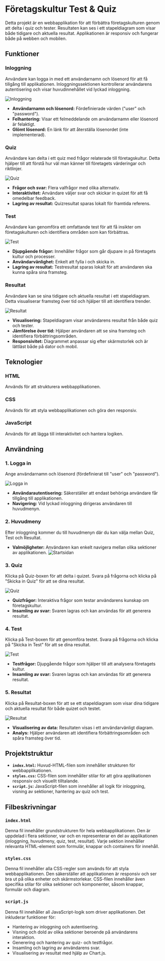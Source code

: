 # Företagskultur Test & Quiz

Detta projekt är en webbapplikation för att förbättra företagskulturen genom att delta i quiz och tester. Resultaten kan ses i ett stapeldiagram som visar både tidigare och aktuella resultat. Applikationen är responsiv och fungerar både på webben och mobilen.

## Funktioner

### Inloggning

Användare kan logga in med ett användarnamn och lösenord för att få tillgång till applikationen. Inloggningssektionen kontrollerar användarens autentisering och visar huvudinnehållet vid lyckad inloggning.

![Inloggning](image/inloggning.png)

- **Användarnamn och lösenord:** Fördefinierade värden ("user" och "password").
- **Felhantering:** Visar ett felmeddelande om användarnamn eller lösenord är felaktigt.
- **Glömt lösenord:** En länk för att återställa lösenordet (inte implementerad).

### Quiz

Användare kan delta i ett quiz med frågor relaterade till företagskultur. Detta hjälper till att förstå hur väl man känner till företagets värderingar och riktlinjer.

![Quiz](image/quiz.png)

- **Frågor och svar:** Flera valfrågor med olika alternativ.
- **Interaktivitet:** Användare väljer svar och skickar in quizet för att få omedelbar feedback.
- **Lagring av resultat:** Quizresultat sparas lokalt för framtida referens.

### Test

Användare kan genomföra ett omfattande test för att få insikter om företagskulturen och identifiera områden som kan förbättras.

![Test](image/testfrågor.png)

- **Djupgående frågor:** Innehåller frågor som går djupare in på företagets kultur och processer.
- **Användarvänlighet:** Enkelt att fylla i och skicka in.
- **Lagring av resultat:** Testresultat sparas lokalt för att användaren ska kunna spåra sina framsteg.

### Resultat

Användare kan se sina tidigare och aktuella resultat i ett stapeldiagram. Detta visualiserar framsteg över tid och hjälper till att identifiera trender.

![Resultat](image/diagram.png)

- **Visualisering:** Stapeldiagram visar användarens resultat från både quiz och tester.
- **Jämförelse över tid:** Hjälper användaren att se sina framsteg och identifiera förbättringsområden.
- **Responsivitet:** Diagrammet anpassar sig efter skärmstorlek och är lättläst både på dator och mobil.

## Teknologier

### **HTML**

Används för att strukturera webbapplikationen.

### **CSS**

Används för att styla webbapplikationen och göra den responsiv.

### **JavaScript**

Används för att lägga till interaktivitet och hantera logiken.

## Användning

### 1. Logga in

Ange användarnamn och lösenord (fördefinierat till "user" och "password").

![Logga in](image/inloggning.png)

- **Användarautentisering:** Säkerställer att endast behöriga användare får tillgång till applikationen.
- **Navigering:** Vid lyckad inloggning dirigeras användaren till huvudmenyn.

### 2. Huvudmeny

Efter inloggning kommer du till huvudmenyn där du kan välja mellan Quiz, Test och Resultat.

- **Valmöjligheter:** Användaren kan enkelt navigera mellan olika sektioner av applikationen.
  ![Startsidan](image/Framsidan.png)

### 3. Quiz

Klicka på Quiz-boxen för att delta i quizet. Svara på frågorna och klicka på "Skicka in Quiz" för att se dina resultat.

![Quiz](image/quiz.png)

- **Quizfrågor:** Interaktiva frågor som testar användarens kunskap om företagskultur.
- **Insamling av svar:** Svaren lagras och kan användas för att generera resultat.

### 4. Test

Klicka på Test-boxen för att genomföra testet. Svara på frågorna och klicka på "Skicka in Test" för att se dina resultat.

![Test](image/testfrågor.png)

- **Testfrågor:** Djupgående frågor som hjälper till att analysera företagets kultur.
- **Insamling av svar:** Svaren lagras och kan användas för att generera resultat.

### 5. Resultat

Klicka på Resultat-boxen för att se ett stapeldiagram som visar dina tidigare och aktuella resultat för både quizet och testet.

![Resultat](image/diagram.png)

- **Visualisering av data:** Resultaten visas i ett användarvänligt diagram.
- **Analys:** Hjälper användaren att identifiera förbättringsområden och spåra framsteg över tid.

## Projektstruktur

- **`index.html`:** Huvud-HTML-filen som innehåller strukturen för webbapplikationen.
- **`styles.css`:** CSS-filen som innehåller stilar för att göra applikationen responsiv och visuellt tilltalande.
- **`script.js`:** JavaScript-filen som innehåller all logik för inloggning, visning av sektioner, hantering av quiz och test.

## Filbeskrivningar

### `index.html`

Denna fil innehåller grundstrukturen för hela webbapplikationen. Den är uppdelad i flera sektioner, var och en representerar en del av applikationen (inloggning, huvudmeny, quiz, test, resultat). Varje sektion innehåller relevanta HTML-element som formulär, knappar och containers för innehåll.

### `styles.css`

Denna fil innehåller alla CSS-regler som används för att styla webbapplikationen. Den säkerställer att applikationen är responsiv och ser bra ut på olika enheter och skärmstorlekar. CSS-filen innehåller även specifika stilar för olika sektioner och komponenter, såsom knappar, formulär och diagram.

### `script.js`

Denna fil innehåller all JavaScript-logik som driver applikationen. Det inkluderar funktioner för:

- Hantering av inloggning och autentisering.
- Visning och dold av olika sektioner beroende på användarens interaktion.
- Generering och hantering av quiz- och testfrågor.
- Insamling och lagring av användarens svar.
- Visualisering av resultat med hjälp av Chart.js.
